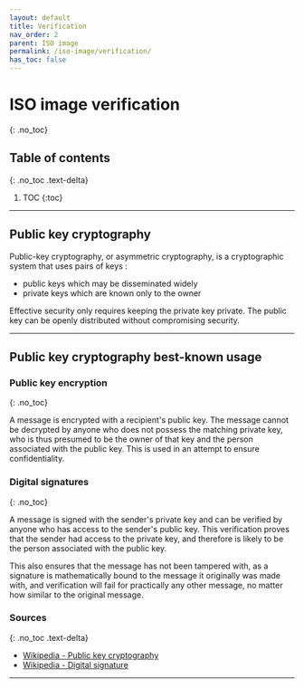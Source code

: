 ```yaml
---
layout: default
title: Verification
nav_order: 2
parent: ISO image
permalink: /iso-image/verification/
has_toc: false
---
```


# ISO image verification
{: .no_toc}

## Table of contents
{: .no_toc .text-delta}

1. TOC
{:toc}

---

## Public key cryptography

Public-key cryptography, or asymmetric cryptography, is a cryptographic system that uses pairs of keys :

- public keys which may be disseminated widely
- private keys which are known only to the owner

Effective security only requires keeping the private key private. The public key can be openly distributed without compromising security.

---

## Public key cryptography best-known usage

### Public key encryption
{: .no_toc}

A message is encrypted with a recipient's public key. The message cannot be decrypted by anyone who does not possess the matching private key, who is thus presumed to be the owner of that key and the person associated with the public key. This is used in an attempt to ensure confidentiality.

### Digital signatures
{: .no_toc}

A message is signed with the sender's private key and can be verified by anyone who has access to the sender's public key. This verification proves that the sender had access to the private key, and therefore is likely to be the person associated with the public key.

This also ensures that the message has not been tampered with, as a signature is mathematically bound to the message it originally was made with, and verification will fail for practically any other message, no matter how similar to the original message.

### Sources
{: .no_toc .text-delta}

- [Wikipedia - Public key cryptography](https://en.wikipedia.org/wiki/Public-key_cryptography)
- [Wikipedia - Digital signature](https://en.wikipedia.org/wiki/Digital_signature)

---
